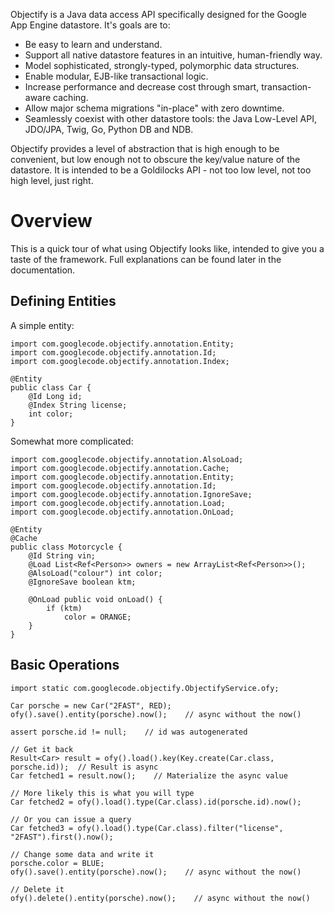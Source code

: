 Objectify is a Java data access API specifically designed for the Google App Engine datastore.  It's goals are to:

  * Be easy to learn and understand.
  * Support all native datastore features in an intuitive, human-friendly way.
  * Model sophisticated, strongly-typed, polymorphic data structures.
  * Enable modular, EJB-like transactional logic.
  * Increase performance and decrease cost through smart, transaction-aware caching.
  * Allow major schema migrations "in-place" with zero downtime.
  * Seamlessly coexist with other datastore tools: the Java Low-Level API, JDO/JPA, Twig, Go, Python DB and NDB.

Objectify provides a level of abstraction that is high enough to be convenient, but low enough not to obscure the key/value nature of the datastore.  It is intended to be a Goldilocks API - not too low level, not too high level, just right.

# Overview #

This is a quick tour of what using Objectify looks like, intended to give you a taste of the framework.  Full explanations can be found later in the documentation.

## Defining Entities ##

A simple entity:

```
import com.googlecode.objectify.annotation.Entity;
import com.googlecode.objectify.annotation.Id;
import com.googlecode.objectify.annotation.Index;

@Entity
public class Car {
    @Id Long id;
    @Index String license;
    int color;
}
```

Somewhat more complicated:

```
import com.googlecode.objectify.annotation.AlsoLoad;
import com.googlecode.objectify.annotation.Cache;
import com.googlecode.objectify.annotation.Entity;
import com.googlecode.objectify.annotation.Id;
import com.googlecode.objectify.annotation.IgnoreSave;
import com.googlecode.objectify.annotation.Load;
import com.googlecode.objectify.annotation.OnLoad;

@Entity
@Cache
public class Motorcycle {
    @Id String vin;
    @Load List<Ref<Person>> owners = new ArrayList<Ref<Person>>();
    @AlsoLoad("colour") int color;
    @IgnoreSave boolean ktm;

    @OnLoad public void onLoad() {
        if (ktm)
            color = ORANGE;
    }
}
```

## Basic Operations ##

```
import static com.googlecode.objectify.ObjectifyService.ofy;

Car porsche = new Car("2FAST", RED);
ofy().save().entity(porsche).now();    // async without the now()

assert porsche.id != null;    // id was autogenerated

// Get it back
Result<Car> result = ofy().load().key(Key.create(Car.class, porsche.id));  // Result is async
Car fetched1 = result.now();    // Materialize the async value

// More likely this is what you will type
Car fetched2 = ofy().load().type(Car.class).id(porsche.id).now();

// Or you can issue a query
Car fetched3 = ofy().load().type(Car.class).filter("license", "2FAST").first().now();

// Change some data and write it
porsche.color = BLUE;
ofy().save().entity(porsche).now();    // async without the now()

// Delete it
ofy().delete().entity(porsche).now();    // async without the now()
```